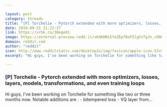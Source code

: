 ```yaml
---

layout: post
category: threads
title: "[P] Torchelie - Pytorch extended with more optimizers, losses, layers, models, transformations, and even training loops"
date: 2019-09-21 21:22:27
link: https://vrhk.co/30eqe91
image: https://external-preview.redd.it/vK4KHNiEYeZEpf8oFSlgVsTgJn_cO08YFhO7uKiT4WY.jpg?width=400&height=209.42408377&auto=webp&s=148350426b54ed59257f526d38876f19dfd6980f
domain: reddit.com
author: "reddit"
icon: http://www.redditstatic.com/desktop2x/img/favicon/apple-icon-57x57.png
excerpt: "Hi guys, I've been working on Torchelie for something like two or three months now. Notable additions are : - bitempered loss - VQ layer from..."

---
```


### [P] Torchelie - Pytorch extended with more optimizers, losses, layers, models, transformations, and even training loops

Hi guys, I've been working on Torchelie for something like two or three months now. Notable additions are : - bitempered loss - VQ layer from...